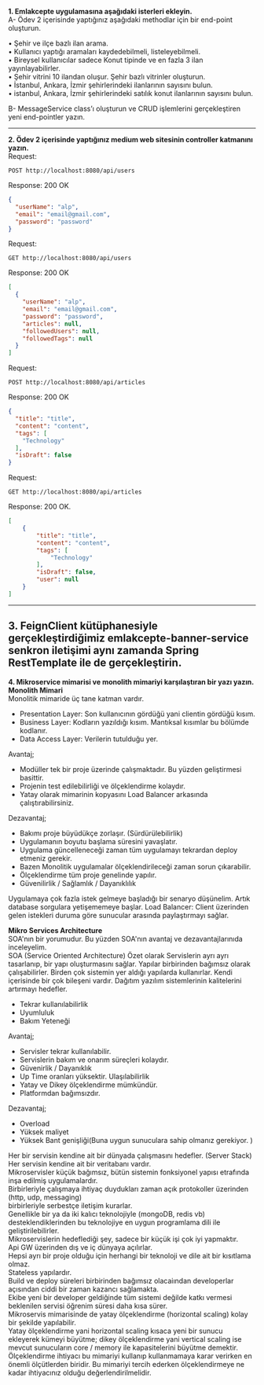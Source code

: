 **1. Emlakcepte uygulamasına aşağıdaki isterleri ekleyin.**  
A- Ödev 2 içerisinde yaptığınız aşağıdaki methodlar için bir end-point oluşturun.

• Şehir ve ilçe bazlı ilan arama.  
• Kullanıcı yaptığı aramaları kaydedebilmeli, listeleyebilmeli.  
• Bireysel kullanıcılar sadece Konut tipinde ve en fazla 3 ilan yayınlayabilirler.  
• Şehir vitrini 10 ilandan oluşur. Şehir bazlı vitrinler oluşturun.  
• İstanbul, Ankara, İzmir şehirlerindeki ilanlarının sayısını bulun.  
• istanbul, Ankara, İzmir şehirlerindeki satılık konut ilanlarının sayısını bulun.

B- MessageService class’ı oluşturun ve CRUD işlemlerini gerçekleştiren yeni end-pointler yazın.

---
**2. Ödev 2 içerisinde yaptığınız medium web sitesinin controller katmanını yazın.**   
Request:  
````http
POST http://localhost:8080/api/users
````
Response: 200 OK  
````json
{
  "userName": "alp",
  "email": "email@gmail.com",
  "password": "password"
}
````
Request:  
````http
GET http://localhost:8080/api/users
````
Response: 200 OK  
````json
[
  {
    "userName": "alp",
    "email": "email@gmail.com",
    "password": "password",
    "articles": null,
    "followedUsers": null,
    "followedTags": null
  }
]
````
Request:  
````http
POST http://localhost:8080/api/articles
````
Response: 200 OK
````json
{
  "title": "title",
  "content": "content",
  "tags": [
    "Technology"
  ],
  "isDraft": false
}
````
Request:  
````http
GET http://localhost:8080/api/articles
````
Response: 200 OK.  
````json 
[
    {
        "title": "title",
        "content": "content",
        "tags": [
            "Technology"
        ],
        "isDraft": false,
        "user": null
    }
]
````

---
**3. FeignClient kütüphanesiyle gerçekleştirdiğimiz emlakcepte-banner-service senkron
iletişimi aynı zamanda Spring RestTemplate ile de gerçekleştirin.**
---
**4. Mikroservice mimarisi ve monolith mimariyi karşılaştıran bir yazı yazın.**  
**Monolith Mimari**  
Monolitik mimaride üç tane katman vardır.  
- Presentation Layer: Son kullanıcının gördüğü yani clientin gördüğü kısım.
- Business Layer: Kodların yazıldığı kısım. Mantıksal kısımlar bu bölümde kodlanır.
- Data Access Layer: Verilerin tutulduğu yer.


Avantaj;
- Modüller tek bir proje üzerinde çalışmaktadır. Bu yüzden geliştirmesi basittir. 
- Projenin test edilebilirliği ve ölçeklendirme kolaydır.
- Yatay olarak mimarinin kopyasını Load Balancer arkasında çalıştırabilirsiniz.

Dezavantaj;
- Bakımı proje büyüdükçe zorlaşır. (Sürdürülebilirlik)
- Uygulamanın boyutu başlama süresini yavaşlatır.
- Uygulama güncelleneceği zaman tüm uygulamayı tekrardan deploy etmeniz gerekir.
- Bazen Monolitik uygulamalar ölçeklendirileceği zaman sorun çıkarabilir.
- Ölçeklendirme tüm proje genelinde yapılır.
- Güvenilirlik / Sağlamlık / Dayanıklılık

Uygulamaya çok fazla istek gelmeye başladığı bir senaryo düşünelim. Artık database sorgulara yetişememeye başlar.
Load Balancer: Client üzerinden gelen istekleri duruma göre sunucular arasında paylaştırmayı sağlar.


**Mikro Services Architecture**  
SOA'nın bir yorumudur. Bu yüzden SOA'nın avantaj ve dezavantajlarınıda inceleyelim.  
SOA (Service Oriented Architecture)
Özet olarak Servislerin ayrı ayrı tasarlanıp, bir yapı oluşturmasını sağlar.
Yapılar birbirinden bağımsız olarak çalışabilirler.
Birden çok sistemin yer aldığı yapılarda kullanırlar.
Kendi içerisinde bir çok bileşeni vardır.
Dağıtım yazılım sistemlerinin kalitelerini artırmayı hedefler.

- Tekrar kullanılabilirlik
- Uyumluluk
- Bakım Yeteneği

Avantaj;  
- Servisler tekrar kullanılabilir.
- Servislerin bakım ve onarım süreçleri kolaydır.
- Güvenirlik / Dayanıklık
- Up Time oranları yüksektir. Ulaşılabilirlik
- Yatay ve Dikey ölçeklendirme mümkündür.
- Platformdan bağımsızdır.

Dezavantaj;
- Overload
- Yüksek maliyet
- Yüksek Bant genişliği(Buna uygun sunuculara sahip olmanız gerekiyor. )

Her bir servisin kendine ait bir dünyada çalışmasını hedefler. (Server Stack)  
Her servisin kendine ait bir veritabanı vardır.  
Mikroservisler küçük bağımsız, bütün sistemin fonksiyonel yapısı etrafında inşa edilmiş uygulamalardır.   
Birbirleriyle çalışmaya ihtiyaç duydukları zaman açık protokoller üzerinden (http, udp, messaging)   
birbirleriyle serbestçe iletişim kurarlar.   
Genellikle bir ya da iki kalıcı teknolojiyle (mongoDB, redis vb)
desteklendiklerinden bu teknolojiye en uygun programlama dili ile geliştirilebilirler.  
Mikroservislerin hedeflediği şey, sadece bir küçük işi çok iyi yapmaktır.  
Api GW üzerinden dış ve iç dünyaya açılırlar.  
Hepsi ayrı bir proje olduğu için herhangi bir teknoloji ve dile ait bir kısıtlama olmaz.  
Stateless yapılardır.  
Build ve deploy süreleri birbirinden bağımsız olacaiından developerlar açısından ciddi bir zaman kazancı sağlamakta.  
Ekibe yeni bir developer geldiğinde tüm sistemi değilde katkı vermesi beklenilen servisi öğrenim süresi daha kısa sürer.   
Mikroservis mimarisinde de yatay ölçeklendirme (horizontal scaling) kolay bir şekilde yapılabilir.  
Yatay ölçeklendirme yani horizontal scaling kısaca yeni bir sunucu ekleyerek kümeyi büyütme;
dikey ölçeklendirme yani vertical scaling ise mevcut sunucuların core / memory ile kapasitelerini 
büyütme demektir.   
Ölçeklendirme ihtiyacı bu mimariyi kullanıp kullanmamaya karar verirken 
en önemli ölçütlerden biridir. Bu mimariyi tercih ederken ölçeklendirmeye ne kadar
ihtiyacınız olduğu değerlendirilmelidir.

